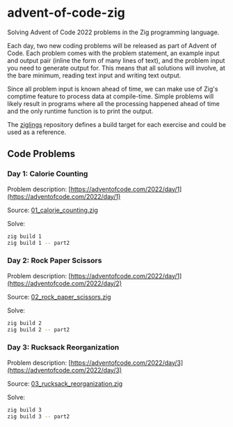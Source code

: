 # advent-of-code-zig

Solving Advent of Code 2022 problems in the Zig programming language.

Each day, two new coding problems will be released as part of Advent of Code. Each problem comes with the problem statement, an example input and output pair (inline the form of many lines of text), and the problem input you need to generate output for. This means that all solutions will involve, at the bare minimum, reading text input and writing text output.

Since all problem input is known ahead of time, we can make use of Zig's comptime feature to process data at compile-time. Simple problems will likely result in programs where all the processing happened ahead of time and the only runtime function is to print the output.

The [ziglings](https://github.com/ratfactor/ziglings) repository defines a build target for each exercise and could be used as a reference.

## Code Problems

### Day 1: Calorie Counting

Problem description: [https://adventofcode.com/2022/day/1](https://adventofcode.com/2022/day/1)

Source: [01_calorie_counting.zig](./src/01_calorie_counting.zig)

Solve:

```sh
zig build 1
zig build 1 -- part2
```

### Day 2: Rock Paper Scissors

Problem description: [https://adventofcode.com/2022/day/1](https://adventofcode.com/2022/day/2)

Source: [02_rock_paper_scissors.zig](./src/02_rock_paper_scissors.zig)

Solve:

```sh
zig build 2
zig build 2 -- part2
```

### Day 3: Rucksack Reorganization

Problem description: [https://adventofcode.com/2022/day/3](https://adventofcode.com/2022/day/3)

Source: [03_rucksack_reorganization.zig](./src/03_rucksack_reorganization.zig)

Solve:

```sh
zig build 3
zig build 3 -- part2
```
